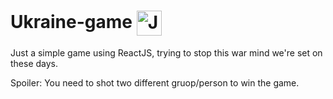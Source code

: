 # Ukraine-game <img align="center" alt="Js" height="40" width="40" src="https://emojipedia-us.s3.dualstack.us-west-1.amazonaws.com/thumbs/120/twitter/282/flag-ukraine_1f1fa-1f1e6.png">

Just a simple game using ReactJS, trying to stop this war mind we're set on these days.

Spoiler: You need to shot two different gruop/person to win the game.
